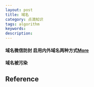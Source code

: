 ```yaml
---
layout: post
title: 域名
category: 点滴知识
tags: algorithm
keywords: 
description: 
---
```


#### 域名微信防封 启用内外域名两种方式[More](https://blog.csdn.net/towtotow/article/details/81529653)

#### 域名被污染

## Reference
